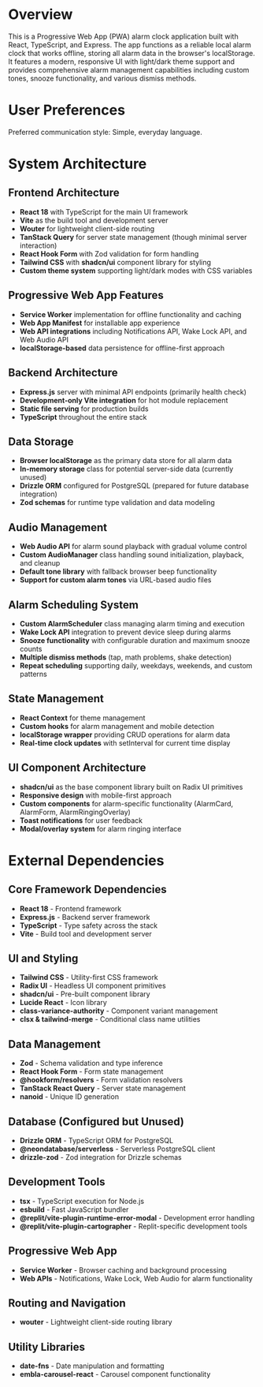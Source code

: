 # Overview

This is a Progressive Web App (PWA) alarm clock application built with React, TypeScript, and Express. The app functions as a reliable local alarm clock that works offline, storing all alarm data in the browser's localStorage. It features a modern, responsive UI with light/dark theme support and provides comprehensive alarm management capabilities including custom tones, snooze functionality, and various dismiss methods.

# User Preferences

Preferred communication style: Simple, everyday language.

# System Architecture

## Frontend Architecture
- **React 18** with TypeScript for the main UI framework
- **Vite** as the build tool and development server
- **Wouter** for lightweight client-side routing
- **TanStack Query** for server state management (though minimal server interaction)
- **React Hook Form** with Zod validation for form handling
- **Tailwind CSS** with **shadcn/ui** component library for styling
- **Custom theme system** supporting light/dark modes with CSS variables

## Progressive Web App Features
- **Service Worker** implementation for offline functionality and caching
- **Web App Manifest** for installable app experience
- **Web API integrations** including Notifications API, Wake Lock API, and Web Audio API
- **localStorage-based** data persistence for offline-first approach

## Backend Architecture
- **Express.js** server with minimal API endpoints (primarily health check)
- **Development-only Vite integration** for hot module replacement
- **Static file serving** for production builds
- **TypeScript** throughout the entire stack

## Data Storage
- **Browser localStorage** as the primary data store for all alarm data
- **In-memory storage** class for potential server-side data (currently unused)
- **Drizzle ORM** configured for PostgreSQL (prepared for future database integration)
- **Zod schemas** for runtime type validation and data modeling

## Audio Management
- **Web Audio API** for alarm sound playback with gradual volume control
- **Custom AudioManager** class handling sound initialization, playback, and cleanup
- **Default tone library** with fallback browser beep functionality
- **Support for custom alarm tones** via URL-based audio files

## Alarm Scheduling System
- **Custom AlarmScheduler** class managing alarm timing and execution
- **Wake Lock API** integration to prevent device sleep during alarms
- **Snooze functionality** with configurable duration and maximum snooze counts
- **Multiple dismiss methods** (tap, math problems, shake detection)
- **Repeat scheduling** supporting daily, weekdays, weekends, and custom patterns

## State Management
- **React Context** for theme management
- **Custom hooks** for alarm management and mobile detection
- **localStorage wrapper** providing CRUD operations for alarm data
- **Real-time clock updates** with setInterval for current time display

## UI Component Architecture
- **shadcn/ui** as the base component library built on Radix UI primitives
- **Responsive design** with mobile-first approach
- **Custom components** for alarm-specific functionality (AlarmCard, AlarmForm, AlarmRingingOverlay)
- **Toast notifications** for user feedback
- **Modal/overlay system** for alarm ringing interface

# External Dependencies

## Core Framework Dependencies
- **React 18** - Frontend framework
- **Express.js** - Backend server framework
- **TypeScript** - Type safety across the stack
- **Vite** - Build tool and development server

## UI and Styling
- **Tailwind CSS** - Utility-first CSS framework
- **Radix UI** - Headless UI component primitives
- **shadcn/ui** - Pre-built component library
- **Lucide React** - Icon library
- **class-variance-authority** - Component variant management
- **clsx & tailwind-merge** - Conditional class name utilities

## Data Management
- **Zod** - Schema validation and type inference
- **React Hook Form** - Form state management
- **@hookform/resolvers** - Form validation resolvers
- **TanStack React Query** - Server state management
- **nanoid** - Unique ID generation

## Database (Configured but Unused)
- **Drizzle ORM** - TypeScript ORM for PostgreSQL
- **@neondatabase/serverless** - Serverless PostgreSQL client
- **drizzle-zod** - Zod integration for Drizzle schemas

## Development Tools
- **tsx** - TypeScript execution for Node.js
- **esbuild** - Fast JavaScript bundler
- **@replit/vite-plugin-runtime-error-modal** - Development error handling
- **@replit/vite-plugin-cartographer** - Replit-specific development tools

## Progressive Web App
- **Service Worker** - Browser caching and background processing
- **Web APIs** - Notifications, Wake Lock, Web Audio for alarm functionality

## Routing and Navigation
- **wouter** - Lightweight client-side routing library

## Utility Libraries
- **date-fns** - Date manipulation and formatting
- **embla-carousel-react** - Carousel component functionality